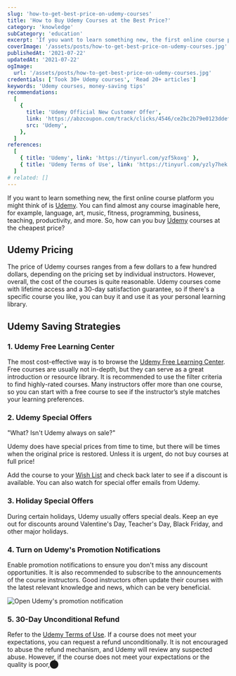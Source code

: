 ```yaml
---
slug: 'how-to-get-best-price-on-udemy-courses'
title: 'How to Buy Udemy Courses at the Best Price?'
category: 'knowledge'
subCategory: 'education'
excerpt: 'If you want to learn something new, the first online course platform you might think of is Udemy. You can find almost any course imaginable here, such as language, art, music, fitness, programming, business, teaching, productivity, and more. So, how can you buy Udemy courses at the cheapest price?'
coverImage: '/assets/posts/how-to-get-best-price-on-udemy-courses.jpg'
publishedAt: '2021-07-22'
updatedAt: '2021-07-22'
ogImage:
  url: '/assets/posts/how-to-get-best-price-on-udemy-courses.jpg'
credentials: ['Took 30+ Udemy courses', 'Read 20+ articles']
keywords: 'Udemy courses, money-saving tips'
recommendations:
  [
    {
      title: 'Udemy Official New Customer Offer',
      link: 'https://abzcoupon.com/track/clicks/4546/ce2bc2b79e0123ddefcda67f8835ce13286c4ec17cebf0ab416db6006302?subid_1=&subid_2=&subid_3=&subid_4=&subid_5=&t=https%3A%2F%2Fwww.udemy.com%2F',
      src: 'Udemy',
    },
  ]
references:
  [
    { title: 'Udemy', link: 'https://tinyurl.com/yzf5koxg' },
    { title: 'Udemy Terms of Use', link: 'https://tinyurl.com/yzly7hek' },
  ]
# related: []
---
```


If you want to learn something new, the first online course platform you might think of is [Udemy](https://tinyurl.com/yhdgtddt). You can find almost any course imaginable here, for example, language, art, music, fitness, programming, business, teaching, productivity, and more. So, how can you buy [Udemy](https://tinyurl.com/yhdgtddt) courses at the cheapest price?

## Udemy Pricing

The price of Udemy courses ranges from a few dollars to a few hundred dollars, depending on the pricing set by individual instructors. However, overall, the cost of the courses is quite reasonable. Udemy courses come with lifetime access and a 30-day satisfaction guarantee, so if there's a specific course you like, you can buy it and use it as your personal learning library.

## Udemy Saving Strategies

### 1. Udemy Free Learning Center

The most cost-effective way is to browse the [Udemy Free Learning Center](https://tinyurl.com/yfbaghja). Free courses are usually not in-depth, but they can serve as a great introduction or resource library. It is recommended to use the filter criteria to find highly-rated courses. Many instructors offer more than one course, so you can start with a free course to see if the instructor’s style matches your learning preferences.

### 2. Udemy Special Offers

"What? Isn't Udemy always on sale?"

Udemy does have special prices from time to time, but there will be times when the original price is restored. Unless it is urgent, do not buy courses at full price!

Add the course to your [Wish List](https://tinyurl.com/yf8sak6b) and check back later to see if a discount is available. You can also watch for special offer emails from Udemy.

### 3. Holiday Special Offers

During certain holidays, Udemy usually offers special deals. Keep an eye out for discounts around Valentine's Day, Teacher's Day, Black Friday, and other major holidays.

### 4. Turn on Udemy's Promotion Notifications

Enable promotion notifications to ensure you don't miss any discount opportunities. It is also recommended to subscribe to the announcements of the course instructors. Good instructors often update their courses with the latest relevant knowledge and news, which can be very beneficial.

![Open Udemy's promotion notification](https://i.imgur.com/NaVDSkb.png)

### 5. 30-Day Unconditional Refund

Refer to the [Udemy Terms of Use](https://tinyurl.com/yzly7hek). If a course does not meet your expectations, you can request a refund unconditionally. It is not encouraged to abuse the refund mechanism, and Udemy will review any suspected abuse. However, if the course does not meet your expectations or the quality is poor,​⬤